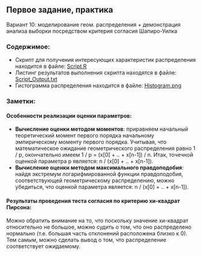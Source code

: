 ## Первое задание, практика  
Вариант 10: моделирование геом. распределения + демонстрация анализа выборки посредством критерия согласия Шапиро-Уилка

### Содержимое:
* Скрипт для получения интересующих характеристик распределения находится в файле: [Script.R](https://github.com/DonkeyKong245/Statistical_processing_methods/blob/master/First%20homework/Practice/Script.R)  
* Листинг результатов выполнения скрипта находятся в файле: [Script_Output.txt](https://github.com/DonkeyKong245/Statistical_processing_methods/blob/master/First%20homework/Practice/Script_Output.txt)  
*  Гистограмма распределения находится в файле: [Histogram.png](https://github.com/DonkeyKong245/Statistical_processing_methods/blob/master/First%20homework/Practice/Histogram.png)

### Заметки:
#### Особенности реализации оценки параметров:
* **Вычисление оценки методом моментов**: приравняем начальный теоретический момент первого порядка начальному эмпирическому моменту первого порядка. Учитывая, что математическое ожидание геометрического распределения равно 1 / p, окончательно имеем 1 / p = (x[0] + .. + x[n-1]) / n. Итак, точечной оценкой параметра p является: n / (x[0] + .. + x[n-1]).  
* **Вычисление оценки методом максимального правдоподобия**: найдя экстремум логарифмированной функции правдоподобия, соответствующей геометрическому распределению, можно убедиться, что оценкой параметра является: n / (x[0] + .. + x[n-1]).  

#### Результаты проведения теста согласия по критерию хи-квадрат Пирсона:
Можно обратить внимание на то, что поскольку значение хи-квадрат относительно не большое, можно судить о том, что оно распределено нормально (т.е. большая часть отклонений расположена близко к 0). Тем самым, можно сделать вывод о том, что распределение соответствует ожидаемому.
